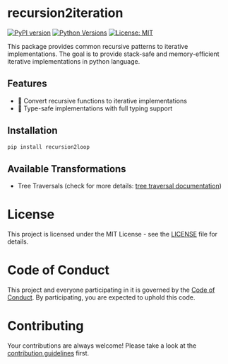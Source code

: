 # recursion2iteration

[![PyPI version](https://badge.fury.io/py/recursion2iteration.svg)](https://badge.fury.io/py/recursion2iteration)
[![Python Versions](https://img.shields.io/pypi/pyversions/recursion2iteration.svg)](https://pypi.org/project/recursion2loop/)
[![License: MIT](https://img.shields.io/badge/License-MIT-yellow.svg)](https://opensource.org/licenses/MIT)

This package provides common recursive patterns to iterative implementations. The goal is to provide stack-safe and memory-efficient iterative implementations in python language.

## Features

- 🔄 Convert recursive functions to iterative implementations
- 🔧 Type-safe implementations with full typing support

## Installation

```bash
pip install recursion2loop
```

## Available Transformations

- Tree Traversals (check for more details: [tree traversal documentation](documentation/tree_traversal.md))

# License

This project is licensed under the MIT License - see the [LICENSE](LICENSE) file for details.

# Code of Conduct

This project and everyone participating in it is governed by the [Code of Conduct](CODE_OF_CONDUCT.md). By participating, you are expected to uphold this code.

# Contributing

Your contributions are always welcome! Please take a look at the [contribution guidelines](CONTRIBUTING.md) first.
